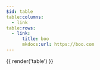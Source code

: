 ```yaml
---
$id: table
table:columns:
  - link
table:rows:
  - link:
      title: boo
      mkdocs:url: https://boo.com
---
```


{{ render('table') }}
